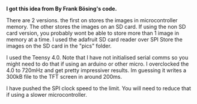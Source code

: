 **I got this idea from By Frank Bösing's code.**

There are 2 versions. 
the first on stores the images in microcontroller memory. The other stores the images on an SD card.
If using the non SD card version, you probably wont be able to store more than 1 image in memory at a time.
I used the adafruit SD card reader over SPI
Store the images on the SD card in the "pics" folder.

I used the Teensy 4.0. Note that I have not initialised serial comms so you might need to do that if using an arduino or other micro.
I overclocked the 4.0 to 720mHz and get pretty impressiver results. Im guessing it writes a 300kB file to the TFT screen in around 200ms.

I have pushed the SPI clock speed to the limit. You will need to reduce that if using a slower microcontroller. 

